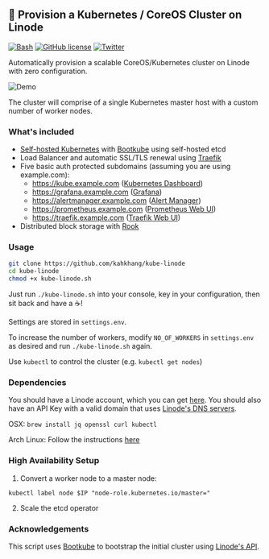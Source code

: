 ## :whale: Provision a Kubernetes / CoreOS Cluster on Linode
[![Bash](https://img.shields.io/badge/language-Bash-green.svg)](https://github.com/kahkhang/kube-linode) [![GitHub license](https://img.shields.io/badge/license-MIT-blue.svg)](https://raw.githubusercontent.com/kahkhang/kube-linode/master/LICENSE) [![Twitter](https://img.shields.io/twitter/url/https/github.com/kahkhang/kube-linode.svg?style=social)](https://twitter.com/intent/tweet?text=%23kube-linode%20rocks%21&url=%5Bobject%20Object%5D)

Automatically provision a scalable CoreOS/Kubernetes cluster on Linode with zero configuration.

![Demo](demo.gif)

The cluster will comprise of a single Kubernetes master host with a custom number of worker nodes.

### What's included
* [Self-hosted Kubernetes](https://github.com/kubernetes/community/blob/master/contributors/design-proposals/self-hosted-kubernetes.md) with [Bootkube](https://github.com/kubernetes-incubator/bootkube) using self-hosted etcd
* Load Balancer and automatic SSL/TLS renewal using [Traefik](https://github.com/containous/traefik)
* Five basic auth protected subdomains (assuming you are using example.com):
  * https://kube.example.com ([Kubernetes Dashboard](https://github.com/kubernetes/dashboard))
  * https://grafana.example.com ([Grafana](https://github.com/grafana/grafana))
  * https://alertmanager.example.com ([Alert Manager](https://github.com/prometheus/alertmanager))
  * https://prometheus.example.com ([Prometheus Web UI](https://github.com/prometheus/prometheus))
  * https://traefik.example.com ([Traefik Web UI](https://github.com/containous/traefik#web-ui))
* Distributed block storage with [Rook](https://github.com/rook/rook)

### Usage

```sh
git clone https://github.com/kahkhang/kube-linode
cd kube-linode
chmod +x kube-linode.sh
```

Just run `./kube-linode.sh` into your console, key in your configuration, then sit back and have a :coffee:!

Settings are stored in `settings.env`.

To increase the number of workers, modify `NO_OF_WORKERS` in `settings.env` as desired and run `./kube-linode.sh` again.

Use `kubectl` to control the cluster (e.g. `kubectl get nodes`)

### Dependencies
You should have a Linode account, which you can get [here](https://www.linode.com/?r=0affaec6ca42ca06f5f2c2d3d8d1ceb354e222c1).
You should also have an API Key with a valid domain that uses [Linode's DNS servers](https://www.linode.com/docs/networking/dns/dns-manager-overview#set-domain-names-to-use-linodes-name-servers).

OSX: ``` brew install jq openssl curl kubectl ```

Arch Linux: Follow the instructions [here](https://github.com/kahkhang/kube-linode/issues/4#issuecomment-311601422)


### High Availability Setup
1. Convert a worker node to a master node:
```
kubectl label node $IP "node-role.kubernetes.io/master="
```
2. Scale the etcd operator

### Acknowledgements
This script uses [Bootkube](https://github.com/kubernetes-incubator/bootkube) to bootstrap the initial cluster using [Linode's API](https://www.linode.com/api).
